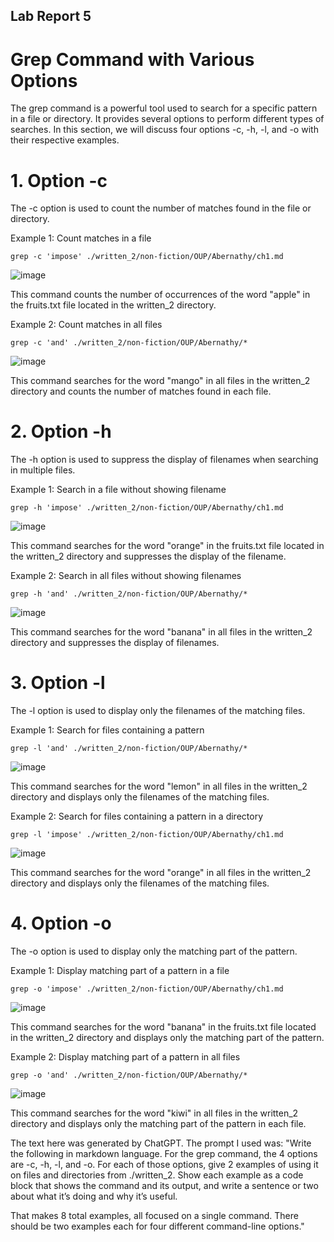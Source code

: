 ## Lab Report 5

# Grep Command with Various Options
The grep command is a powerful tool used to search for a specific pattern in a file or directory. It provides several options to perform different types of searches. In this section, we will discuss four options -c, -h, -l, and -o with their respective examples.

# 1. Option -c
The -c option is used to count the number of matches found in the file or directory.

Example 1: Count matches in a file
```
grep -c 'impose' ./written_2/non-fiction/OUP/Abernathy/ch1.md
```
![image](https://user-images.githubusercontent.com/35607410/224911771-1d66b5ab-dba7-4419-9f6e-e1007106ff9c.png)

This command counts the number of occurrences of the word "apple" in the fruits.txt file located in the written_2 directory.

Example 2: Count matches in all files
```
grep -c 'and' ./written_2/non-fiction/OUP/Abernathy/*
```
![image](https://user-images.githubusercontent.com/35607410/224911950-38ac5b8b-f835-4494-8e4f-520a9299dff3.png)

This command searches for the word "mango" in all files in the written_2 directory and counts the number of matches found in each file.

# 2. Option -h
The -h option is used to suppress the display of filenames when searching in multiple files.

Example 1: Search in a file without showing filename
```
grep -h 'impose' ./written_2/non-fiction/OUP/Abernathy/ch1.md
```
![image](https://user-images.githubusercontent.com/35607410/224912055-d9797516-825e-48a8-b2b3-818c11e9684e.png)

This command searches for the word "orange" in the fruits.txt file located in the written_2 directory and suppresses the display of the filename.

Example 2: Search in all files without showing filenames
```
grep -h 'and' ./written_2/non-fiction/OUP/Abernathy/*
```
![image](https://user-images.githubusercontent.com/35607410/224912273-e94b2bd7-4611-4cd0-acf1-82e933625560.png)

This command searches for the word "banana" in all files in the written_2 directory and suppresses the display of filenames.

# 3. Option -l
The -l option is used to display only the filenames of the matching files.

Example 1: Search for files containing a pattern
```
grep -l 'and' ./written_2/non-fiction/OUP/Abernathy/*
```
![image](https://user-images.githubusercontent.com/35607410/224912411-fd910217-50c1-4b70-875f-4360bb391c08.png)

This command searches for the word "lemon" in all files in the written_2 directory and displays only the filenames of the matching files.

Example 2: Search for files containing a pattern in a directory
```
grep -l 'impose' ./written_2/non-fiction/OUP/Abernathy/ch1.md
```
![image](https://user-images.githubusercontent.com/35607410/224912498-eb0ab866-d4fb-4723-9e16-3d16ec17a53f.png)

This command searches for the word "orange" in all files in the written_2 directory and displays only the filenames of the matching files.

# 4. Option -o
The -o option is used to display only the matching part of the pattern.

Example 1: Display matching part of a pattern in a file
```
grep -o 'impose' ./written_2/non-fiction/OUP/Abernathy/ch1.md
```
![image](https://user-images.githubusercontent.com/35607410/224913743-8c4401e8-3085-497a-80b5-9f63a51af031.png)

This command searches for the word "banana" in the fruits.txt file located in the written_2 directory and displays only the matching part of the pattern.

Example 2: Display matching part of a pattern in all files
```
grep -o 'and' ./written_2/non-fiction/OUP/Abernathy/*
```
![image](https://user-images.githubusercontent.com/35607410/224913932-a609d306-fa09-4bee-bb74-9ebb1016f629.png)

This command searches for the word "kiwi" in all files in the written_2 directory and displays only the matching part of the pattern in each file.



The text here was generated by ChatGPT. The prompt I used was: "Write the following in markdown language. For the grep command, the 4 options are -c, -h, -l, and -o. For each of those options, give 2 examples of using it on files and directories from ./written_2. Show each example as a code block that shows the command and its output, and write a sentence or two about what it’s doing and why it’s useful.

That makes 8 total examples, all focused on a single command. There should be two examples each for four different command-line options."
